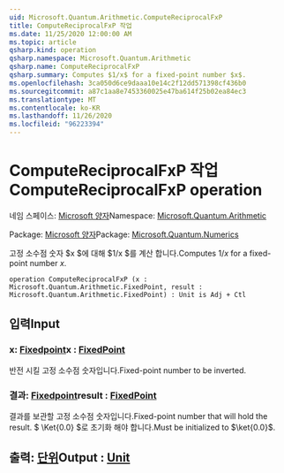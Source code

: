 ```yaml
---
uid: Microsoft.Quantum.Arithmetic.ComputeReciprocalFxP
title: ComputeReciprocalFxP 작업
ms.date: 11/25/2020 12:00:00 AM
ms.topic: article
qsharp.kind: operation
qsharp.namespace: Microsoft.Quantum.Arithmetic
qsharp.name: ComputeReciprocalFxP
qsharp.summary: Computes $1/x$ for a fixed-point number $x$.
ms.openlocfilehash: 3ca050d6ce9daaa10e14c2f12dd571398cf436b0
ms.sourcegitcommit: a87c1aa8e7453360025e47ba614f25b02ea84ec3
ms.translationtype: MT
ms.contentlocale: ko-KR
ms.lasthandoff: 11/26/2020
ms.locfileid: "96223394"
---
```

# <a name="computereciprocalfxp-operation"></a><span data-ttu-id="19f96-102">ComputeReciprocalFxP 작업</span><span class="sxs-lookup"><span data-stu-id="19f96-102">ComputeReciprocalFxP operation</span></span>

<span data-ttu-id="19f96-103">네임 스페이스: [Microsoft 양자](xref:Microsoft.Quantum.Arithmetic)</span><span class="sxs-lookup"><span data-stu-id="19f96-103">Namespace: [Microsoft.Quantum.Arithmetic](xref:Microsoft.Quantum.Arithmetic)</span></span>

<span data-ttu-id="19f96-104">Package: [Microsoft 양자](https://nuget.org/packages/Microsoft.Quantum.Numerics)</span><span class="sxs-lookup"><span data-stu-id="19f96-104">Package: [Microsoft.Quantum.Numerics](https://nuget.org/packages/Microsoft.Quantum.Numerics)</span></span>


<span data-ttu-id="19f96-105">고정 소수점 숫자 $x $에 대해 $1/x $를 계산 합니다.</span><span class="sxs-lookup"><span data-stu-id="19f96-105">Computes $1/x$ for a fixed-point number $x$.</span></span>

```qsharp
operation ComputeReciprocalFxP (x : Microsoft.Quantum.Arithmetic.FixedPoint, result : Microsoft.Quantum.Arithmetic.FixedPoint) : Unit is Adj + Ctl
```


## <a name="input"></a><span data-ttu-id="19f96-106">입력</span><span class="sxs-lookup"><span data-stu-id="19f96-106">Input</span></span>

### <a name="x--fixedpoint"></a><span data-ttu-id="19f96-107">x: [Fixedpoint](xref:Microsoft.Quantum.Arithmetic.FixedPoint)</span><span class="sxs-lookup"><span data-stu-id="19f96-107">x : [FixedPoint](xref:Microsoft.Quantum.Arithmetic.FixedPoint)</span></span>

<span data-ttu-id="19f96-108">반전 시킬 고정 소수점 숫자입니다.</span><span class="sxs-lookup"><span data-stu-id="19f96-108">Fixed-point number to be inverted.</span></span>


### <a name="result--fixedpoint"></a><span data-ttu-id="19f96-109">결과: [Fixedpoint](xref:Microsoft.Quantum.Arithmetic.FixedPoint)</span><span class="sxs-lookup"><span data-stu-id="19f96-109">result : [FixedPoint](xref:Microsoft.Quantum.Arithmetic.FixedPoint)</span></span>

<span data-ttu-id="19f96-110">결과를 보관할 고정 소수점 숫자입니다.</span><span class="sxs-lookup"><span data-stu-id="19f96-110">Fixed-point number that will hold the result.</span></span> <span data-ttu-id="19f96-111">$ \Ket{0.0} $로 초기화 해야 합니다.</span><span class="sxs-lookup"><span data-stu-id="19f96-111">Must be initialized to $\ket{0.0}$.</span></span>



## <a name="output--unit"></a><span data-ttu-id="19f96-112">출력: [단위](xref:microsoft.quantum.lang-ref.unit)</span><span class="sxs-lookup"><span data-stu-id="19f96-112">Output : [Unit](xref:microsoft.quantum.lang-ref.unit)</span></span>

